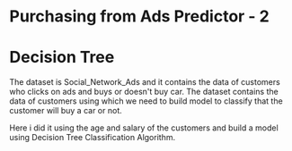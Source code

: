 # Purchasing from Ads Predictor - 2
# Decision Tree
The dataset is Social_Network_Ads and it contains the data of customers who clicks on ads and buys or doesn't buy car. The dataset contains the data of customers using which we need to build model to classify that the customer will buy a car or not.

Here i did it using the age and salary of the customers and build a model using Decision Tree Classification Algorithm.
